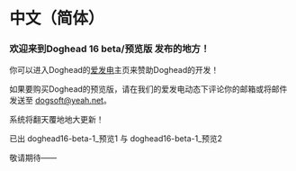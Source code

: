 # 中文（简体）
### 欢迎来到Doghead 16 beta/预览版 发布的地方！

你可以进入Doghead的[爱发电](https://afdian.net/@Doghead)主页来赞助Doghead的开发！

如果要购买Doghead的预览版，请在我们的爱发电动态下评论你的邮箱或将邮件发送至 dogsoft@yeah.net。

系统将翻天覆地地大更新！

已出 doghead16-beta-1_预览1 与 doghead16-beta-1_预览2

敬请期待——
